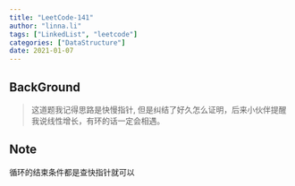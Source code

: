 ```yaml
---
title: "LeetCode-141"
author: "linna.li"
tags: ["LinkedList", "leetcode"]
categories: ["DataStructure"]
date: 2021-01-07
---
```


## BackGround
> 这道题我记得思路是快慢指针, 但是纠结了好久怎么证明，后来小伙伴提醒我说线性增长，有环的话一定会相遇。

## Note
循环的结束条件都是查快指针就可以